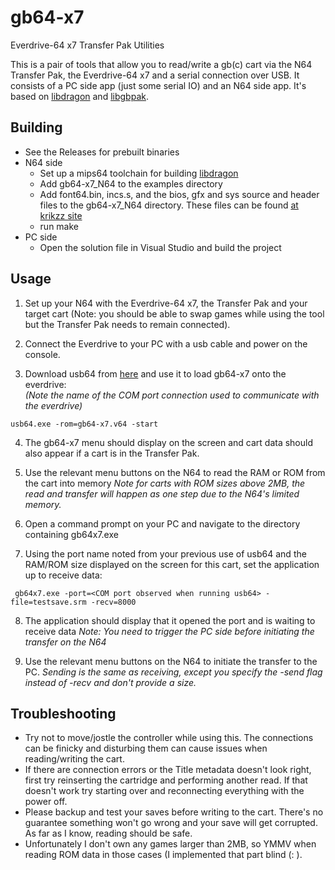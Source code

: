 # gb64-x7
Everdrive-64 x7 Transfer Pak Utilities

This is a pair of tools that allow you to read/write a gb(c) cart via the N64 Transfer Pak, the Everdrive-64 x7 and a serial connection over USB.
It consists of a PC side app (just some serial IO) and an N64 side app. It's based on [libdragon](https://github.com/DragonMinded/libdragon) and [libgbpak](https://github.com/saturnu/libgbpak). 

## Building

- See the Releases for prebuilt binaries
- N64 side
  - Set up a mips64 toolchain for building [libdragon](https://github.com/DragonMinded/libdragon)
  - Add gb64-x7_N64 to the examples directory
  - Add font64.bin, incs.s, and the bios, gfx and sys source and header files to the gb64-x7_N64 directory. These files can be found [at krikzz site](http://krikzz.com/pub/support/everdrive-64/x-series/dev/usbio-sample.zip)  
  - run make  
- PC side
  - Open the solution file in Visual Studio and build the project

## Usage

1. Set up your N64 with the Everdrive-64 x7, the Transfer Pak and your target cart (Note: you should be able to swap games while using the tool but the Transfer Pak needs to remain connected). 

2. Connect the Everdrive to your PC with a usb cable and power on the console.

3. Download usb64 from [here](http://krikzz.com/pub/support/everdrive-64/x-series/dev/usb64.exe) and use it to load gb64-x7 onto the everdrive:  
   *(Note the name of the COM port connection used to communicate with the everdrive)*
```
usb64.exe -rom=gb64-x7.v64 -start
```    

4. The gb64-x7 menu should display on the screen and cart data should also appear if a cart is in the Transfer Pak.

5. Use the relevant menu buttons on the N64 to read the RAM or ROM from the cart into memory
   *Note for carts with ROM sizes above 2MB, the read and transfer will happen as one step due to the N64's limited memory.*
   
6. Open a command prompt on your PC and navigate to the directory containing gb64x7.exe

7. Using the port name noted from your previous use of usb64 and the RAM/ROM size displayed on the screen for this cart, set the application up to receive data:
``` 
 gb64x7.exe -port=<COM port observed when running usb64> -file=testsave.srm -recv=8000
```

8. The application should display that it opened the port and is waiting to receive data
   *Note: You need to trigger the PC side before initiating the transfer on the N64*
   
9. Use the relevant menu buttons on the N64 to initiate the transfer to the PC.
   *Sending is the same as receiving, except you specify the -send flag instead of -recv and don't provide a size.*
   
## Troubleshooting
 
- Try not to move/jostle the controller while using this. The connections can be finicky and disturbing them can cause issues when reading/writing the cart.
- If there are connection errors or the Title metadata doesn't look right, first try reinserting the cartridge and performing another read. If that doesn't work try starting over and reconnecting everything with the power off.
- Please backup and test your saves before writing to the cart. There's no guarantee something won't go wrong and your save will get corrupted. As far as I know, reading should be safe.
- Unfortunately I don't own any games larger than 2MB, so YMMV when reading ROM data in those cases (I implemented that part blind (: ).
